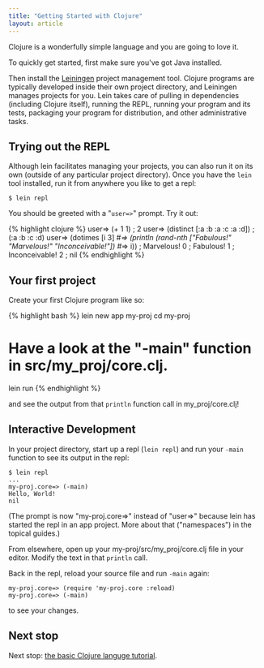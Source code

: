 ```yaml
---
title: "Getting Started with Clojure"
layout: article
---
```


Clojure is a wonderfully simple language and you are going to love
it.

To quickly get started, first make sure you've got Java installed.

Then install the [Leiningen](http://leiningen.org/) project management
tool. Clojure programs are typically developed inside their own
project directory, and Leiningen manages
projects for you. Lein takes care of pulling in dependencies (including Clojure itself),
running the REPL, running your program and its tests, packaging your program for
distribution, and other administrative tasks.


## Trying out the REPL

Although lein facilitates managing your projects, you can also run it
on its own (outside of any particular project directory). Once you
have the `lein` tool installed, run it from anywhere you like to get a
repl:

    $ lein repl

You should be greeted with a "`user=>`" prompt. Try it out:

{% highlight clojure %}
user=> (+ 1 1)
; 2
user=> (distinct [:a :b :a :c :a :d])
; (:a :b :c :d)
user=> (dotimes [i 3]
  #_=>   (println (rand-nth ["Fabulous!" "Marvelous!" "Inconceivable!"])
  #_=>            i))
; Marvelous! 0
; Fabulous! 1
; Inconceivable! 2
; nil
{% endhighlight %}


## Your first project

Create your first Clojure program like so:

{% highlight bash %}
lein new app my-proj
cd my-proj
# Have a look at the "-main" function in src/my_proj/core.clj.
lein run
{% endhighlight %}

and see the output from that `println` function call in
my_proj/core.clj!


## Interactive Development

In your project directory, start up a repl (`lein repl`) and
run your `-main` function to see its output in the repl:

    $ lein repl
    ...
    my-proj.core=> (-main)
    Hello, World!
    nil

(The prompt is now "my-proj.core=>" instead of "user=>" because lein
has started the repl in an app project. More about that ("namespaces")
in the topical guides.)

From elsewhere, open up your my-proj/src/my_proj/core.clj file
in your editor. Modify the text in that `println` call.

Back in the repl, reload your source file and run `-main` again:

    my-proj.core=> (require 'my-proj.core :reload)
    my-proj.core=> (-main)

to see your changes.


## Next stop

Next stop: [the basic Clojure languge tutorial](/articles/tutorials/introduction.html).
